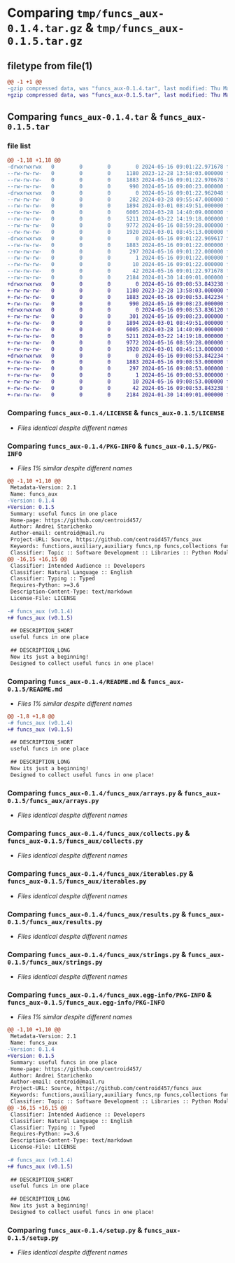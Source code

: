 # Comparing `tmp/funcs_aux-0.1.4.tar.gz` & `tmp/funcs_aux-0.1.5.tar.gz`

## filetype from file(1)

```diff
@@ -1 +1 @@
-gzip compressed data, was "funcs_aux-0.1.4.tar", last modified: Thu May 16 09:01:22 2024, max compression
+gzip compressed data, was "funcs_aux-0.1.5.tar", last modified: Thu May 16 09:08:53 2024, max compression
```

## Comparing `funcs_aux-0.1.4.tar` & `funcs_aux-0.1.5.tar`

### file list

```diff
@@ -1,18 +1,18 @@
-drwxrwxrwx   0        0        0        0 2024-05-16 09:01:22.971678 funcs_aux-0.1.4/
--rw-rw-rw-   0        0        0     1180 2023-12-28 13:58:03.000000 funcs_aux-0.1.4/LICENSE
--rw-rw-rw-   0        0        0     1883 2024-05-16 09:01:22.970678 funcs_aux-0.1.4/PKG-INFO
--rw-rw-rw-   0        0        0      990 2024-05-16 09:00:23.000000 funcs_aux-0.1.4/README.md
-drwxrwxrwx   0        0        0        0 2024-05-16 09:01:22.962048 funcs_aux-0.1.4/funcs_aux/
--rw-rw-rw-   0        0        0      282 2024-03-28 09:55:47.000000 funcs_aux-0.1.4/funcs_aux/__init__.py
--rw-rw-rw-   0        0        0     1894 2024-03-01 08:49:51.000000 funcs_aux-0.1.4/funcs_aux/arrays.py
--rw-rw-rw-   0        0        0     6005 2024-03-28 14:40:09.000000 funcs_aux-0.1.4/funcs_aux/collects.py
--rw-rw-rw-   0        0        0     5211 2024-03-22 14:19:18.000000 funcs_aux-0.1.4/funcs_aux/iterables.py
--rw-rw-rw-   0        0        0     9772 2024-05-16 08:59:28.000000 funcs_aux-0.1.4/funcs_aux/results.py
--rw-rw-rw-   0        0        0     1920 2024-03-01 08:45:13.000000 funcs_aux-0.1.4/funcs_aux/strings.py
-drwxrwxrwx   0        0        0        0 2024-05-16 09:01:22.969617 funcs_aux-0.1.4/funcs_aux.egg-info/
--rw-rw-rw-   0        0        0     1883 2024-05-16 09:01:22.000000 funcs_aux-0.1.4/funcs_aux.egg-info/PKG-INFO
--rw-rw-rw-   0        0        0      297 2024-05-16 09:01:22.000000 funcs_aux-0.1.4/funcs_aux.egg-info/SOURCES.txt
--rw-rw-rw-   0        0        0        1 2024-05-16 09:01:22.000000 funcs_aux-0.1.4/funcs_aux.egg-info/dependency_links.txt
--rw-rw-rw-   0        0        0       10 2024-05-16 09:01:22.000000 funcs_aux-0.1.4/funcs_aux.egg-info/top_level.txt
--rw-rw-rw-   0        0        0       42 2024-05-16 09:01:22.971678 funcs_aux-0.1.4/setup.cfg
--rw-rw-rw-   0        0        0     2184 2024-01-30 14:09:01.000000 funcs_aux-0.1.4/setup.py
+drwxrwxrwx   0        0        0        0 2024-05-16 09:08:53.843238 funcs_aux-0.1.5/
+-rw-rw-rw-   0        0        0     1180 2023-12-28 13:58:03.000000 funcs_aux-0.1.5/LICENSE
+-rw-rw-rw-   0        0        0     1883 2024-05-16 09:08:53.842234 funcs_aux-0.1.5/PKG-INFO
+-rw-rw-rw-   0        0        0      990 2024-05-16 09:08:23.000000 funcs_aux-0.1.5/README.md
+drwxrwxrwx   0        0        0        0 2024-05-16 09:08:53.836120 funcs_aux-0.1.5/funcs_aux/
+-rw-rw-rw-   0        0        0      301 2024-05-16 09:08:23.000000 funcs_aux-0.1.5/funcs_aux/__init__.py
+-rw-rw-rw-   0        0        0     1894 2024-03-01 08:49:51.000000 funcs_aux-0.1.5/funcs_aux/arrays.py
+-rw-rw-rw-   0        0        0     6005 2024-03-28 14:40:09.000000 funcs_aux-0.1.5/funcs_aux/collects.py
+-rw-rw-rw-   0        0        0     5211 2024-03-22 14:19:18.000000 funcs_aux-0.1.5/funcs_aux/iterables.py
+-rw-rw-rw-   0        0        0     9772 2024-05-16 08:59:28.000000 funcs_aux-0.1.5/funcs_aux/results.py
+-rw-rw-rw-   0        0        0     1920 2024-03-01 08:45:13.000000 funcs_aux-0.1.5/funcs_aux/strings.py
+drwxrwxrwx   0        0        0        0 2024-05-16 09:08:53.842234 funcs_aux-0.1.5/funcs_aux.egg-info/
+-rw-rw-rw-   0        0        0     1883 2024-05-16 09:08:53.000000 funcs_aux-0.1.5/funcs_aux.egg-info/PKG-INFO
+-rw-rw-rw-   0        0        0      297 2024-05-16 09:08:53.000000 funcs_aux-0.1.5/funcs_aux.egg-info/SOURCES.txt
+-rw-rw-rw-   0        0        0        1 2024-05-16 09:08:53.000000 funcs_aux-0.1.5/funcs_aux.egg-info/dependency_links.txt
+-rw-rw-rw-   0        0        0       10 2024-05-16 09:08:53.000000 funcs_aux-0.1.5/funcs_aux.egg-info/top_level.txt
+-rw-rw-rw-   0        0        0       42 2024-05-16 09:08:53.843238 funcs_aux-0.1.5/setup.cfg
+-rw-rw-rw-   0        0        0     2184 2024-01-30 14:09:01.000000 funcs_aux-0.1.5/setup.py
```

### Comparing `funcs_aux-0.1.4/LICENSE` & `funcs_aux-0.1.5/LICENSE`

 * *Files identical despite different names*

### Comparing `funcs_aux-0.1.4/PKG-INFO` & `funcs_aux-0.1.5/PKG-INFO`

 * *Files 1% similar despite different names*

```diff
@@ -1,10 +1,10 @@
 Metadata-Version: 2.1
 Name: funcs_aux
-Version: 0.1.4
+Version: 0.1.5
 Summary: useful funcs in one place
 Home-page: https://github.com/centroid457/
 Author: Andrei Starichenko
 Author-email: centroid@mail.ru
 Project-URL: Source, https://github.com/centroid457/funcs_aux
 Keywords: functions,auxiliary,auxiliary funcs,np funcs,collections funcs,strings funcs,result object
 Classifier: Topic :: Software Development :: Libraries :: Python Modules
@@ -16,15 +16,15 @@
 Classifier: Intended Audience :: Developers
 Classifier: Natural Language :: English
 Classifier: Typing :: Typed
 Requires-Python: >=3.6
 Description-Content-Type: text/markdown
 License-File: LICENSE
 
-# funcs_aux (v0.1.4)
+# funcs_aux (v0.1.5)
 
 ## DESCRIPTION_SHORT
 useful funcs in one place
 
 ## DESCRIPTION_LONG
 Now its just a beginning!
 Designed to collect useful funcs in one place!
```

### Comparing `funcs_aux-0.1.4/README.md` & `funcs_aux-0.1.5/README.md`

 * *Files 1% similar despite different names*

```diff
@@ -1,8 +1,8 @@
-# funcs_aux (v0.1.4)
+# funcs_aux (v0.1.5)
 
 ## DESCRIPTION_SHORT
 useful funcs in one place
 
 ## DESCRIPTION_LONG
 Now its just a beginning!
 Designed to collect useful funcs in one place!
```

### Comparing `funcs_aux-0.1.4/funcs_aux/arrays.py` & `funcs_aux-0.1.5/funcs_aux/arrays.py`

 * *Files identical despite different names*

### Comparing `funcs_aux-0.1.4/funcs_aux/collects.py` & `funcs_aux-0.1.5/funcs_aux/collects.py`

 * *Files identical despite different names*

### Comparing `funcs_aux-0.1.4/funcs_aux/iterables.py` & `funcs_aux-0.1.5/funcs_aux/iterables.py`

 * *Files identical despite different names*

### Comparing `funcs_aux-0.1.4/funcs_aux/results.py` & `funcs_aux-0.1.5/funcs_aux/results.py`

 * *Files identical despite different names*

### Comparing `funcs_aux-0.1.4/funcs_aux/strings.py` & `funcs_aux-0.1.5/funcs_aux/strings.py`

 * *Files identical despite different names*

### Comparing `funcs_aux-0.1.4/funcs_aux.egg-info/PKG-INFO` & `funcs_aux-0.1.5/funcs_aux.egg-info/PKG-INFO`

 * *Files 1% similar despite different names*

```diff
@@ -1,10 +1,10 @@
 Metadata-Version: 2.1
 Name: funcs_aux
-Version: 0.1.4
+Version: 0.1.5
 Summary: useful funcs in one place
 Home-page: https://github.com/centroid457/
 Author: Andrei Starichenko
 Author-email: centroid@mail.ru
 Project-URL: Source, https://github.com/centroid457/funcs_aux
 Keywords: functions,auxiliary,auxiliary funcs,np funcs,collections funcs,strings funcs,result object
 Classifier: Topic :: Software Development :: Libraries :: Python Modules
@@ -16,15 +16,15 @@
 Classifier: Intended Audience :: Developers
 Classifier: Natural Language :: English
 Classifier: Typing :: Typed
 Requires-Python: >=3.6
 Description-Content-Type: text/markdown
 License-File: LICENSE
 
-# funcs_aux (v0.1.4)
+# funcs_aux (v0.1.5)
 
 ## DESCRIPTION_SHORT
 useful funcs in one place
 
 ## DESCRIPTION_LONG
 Now its just a beginning!
 Designed to collect useful funcs in one place!
```

### Comparing `funcs_aux-0.1.4/setup.py` & `funcs_aux-0.1.5/setup.py`

 * *Files identical despite different names*

